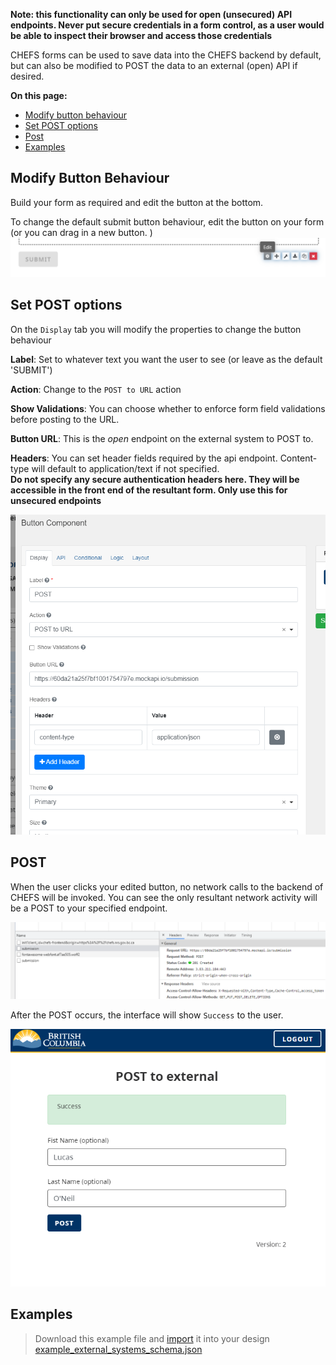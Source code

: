 **Note: this functionality can only be used for open (unsecured) API endpoints. Never put secure credentials in a form control, as a user would be able to inspect their browser and access those credentials**

CHEFS forms can be used to save data into the CHEFS backend by default, but can also be modified to POST the data to an external (open) API if desired.

**On this page:**
* [Modify button behaviour](#modify-button-behaviour)
* [Set POST options](#Set-POST-options)
* [Post](#Post)
* [Examples](#Examples)

## Modify Button Behaviour
Build your form as required and edit the button at the bottom.

To change the default submit button behaviour, edit the button on your form (or you can drag in a new button.
)
![modify submit button](images/external_submit_edit.png)

## Set POST options
On the `Display` tab you will modify the properties to change the button behaviour

**Label**: Set to whatever text you want the user to see (or leave as the default 'SUBMIT')

**Action**: Change to the `POST to URL` action

**Show Validations**: You can choose whether to enforce form field validations before posting to the URL.

**Button URL**: This is the *open* endpoint on the external system to POST to. 

**Headers**: You can set header fields required by the api endpoint. Content-type will default to application/text if not specified.  
**Do not specify any secure authentication headers here. They will be accessible in the front end of the resultant form. Only use this for unsecured endpoints**

![the new button settings](images/external_submit_post.png)

## POST
When the user clicks your edited button, no network calls to the backend of CHEFS will be invoked. You can see the only resultant network activity will be a POST to your specified endpoint.

![network example](images/external_submit_network.png)

After the POST occurs, the interface will show `Success` to the user.

![success message](images/external_submit_success.png)

## Examples
> Download this example file and [import](Import-Export) it into your design<br>
> [example_external_systems_schema.json](examples/example_external_systems_schema.json)